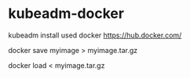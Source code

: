 # kubeadm-docker
kubeadm install used docker
https://hub.docker.com/

docker save myimage > myimage.tar.gz

docker load < myimage.tar.gz


